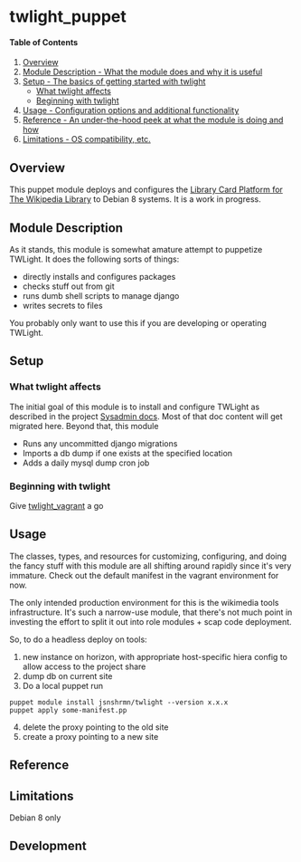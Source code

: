 # twlight_puppet

#### Table of Contents

1. [Overview](#overview)
2. [Module Description - What the module does and why it is useful](#module-description)
3. [Setup - The basics of getting started with twlight](#setup)
    * [What twlight affects](#what-twlight-affects)
    * [Beginning with twlight](#beginning-with-twlight)
4. [Usage - Configuration options and additional functionality](#usage)
5. [Reference - An under-the-hood peek at what the module is doing and how](#reference)
5. [Limitations - OS compatibility, etc.](#limitations)

## Overview

This puppet module deploys and configures the [Library Card Platform for The Wikipedia Library](https://github.com/WikipediaLibrary/TWLight) to Debian 8 systems.
It is a work in progress.

## Module Description

As it stands, this module is somewhat amature attempt to puppetize TWLight.
It does the following sorts of things:
 * directly installs and configures packages
 * checks stuff out from git
 * runs dumb shell scripts to manage django
 * writes secrets to files

You probably only want to use this if you are developing or operating TWLight.

## Setup

### What twlight affects

The initial goal of this module is to install and configure TWLight as described in the project [Sysadmin docs](https://github.com/WikipediaLibrary/TWLight/blob/master/docs/sysadmin.md). Most of that doc content will get migrated here. Beyond that, this module
* Runs any uncommitted django migrations
* Imports a db dump if one exists at the specified location
* Adds a daily mysql dump cron job

### Beginning with twlight

Give [twlight_vagrant](https://github.com/WikipediaLibrary/twlight_vagrant) a go

## Usage


The classes, types, and resources for customizing, configuring, and doing
the fancy stuff with this module are all shifting around rapidly since it's very
immature.  Check out the default manifest in the vagrant environment for now.

The only intended production environment for this is the wikimedia tools infrastructure.
It's such a narrow-use module, that there's not much point in investing the effort to
split it out into role modules + scap code deployment.

So, to do a headless deploy on tools:
1. new instance on horizon, with appropriate host-specific hiera config to allow access to the project share
2. dump db on current site
3. Do a local puppet run
```
puppet module install jsnshrmn/twlight --version x.x.x
puppet apply some-manifest.pp
```
4. delete the proxy pointing to the old site
5. create a proxy pointing to a new site


## Reference

## Limitations

Debian 8 only

## Development

